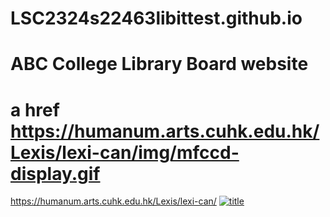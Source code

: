 # LSC2324s22463libittest.github.io
# ABC College Library Board website
# a href https://humanum.arts.cuhk.edu.hk/Lexis/lexi-can/img/mfccd-display.gif
https://humanum.arts.cuhk.edu.hk/Lexis/lexi-can/
[![title](https://humanum.arts.cuhk.edu.hk/Lexis/lexi-can/img/mfccd-display.gif)]((https://humanum.arts.cuhk.edu.hk/Lexis/lexi-can/)https://humanum.arts.cuhk.edu.hk/Lexis/lexi-can/)
